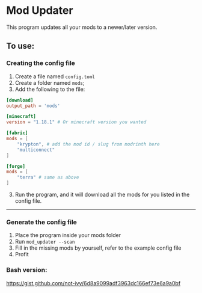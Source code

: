 # Mod Updater
This program updates all your mods to a newer/later version.


## To use:
### Creating the config file
1. Create a file named `config.toml`
2. Create a folder named `mods`;
3. Add the following to the file:
```toml
[download]
output_path = 'mods'

[minecraft]
version = "1.18.1" # Or minecraft version you wanted

[fabric]
mods = [
    "krypton", # add the mod id / slug from modrinth here
    "multiconnect"
]

[forge]
mods = [
    "terra" # same as above
]
```
3. Run the program, and it will download all the mods for you listed in the config file.
___
### Generate the config file
1. Place the program inside your mods folder
2. Run `mod_updater --scan`
3. Fill in the missing mods by yourself, refer to the example config file
4. Profit


### Bash version:
https://gist.github.com/not-ivy/6d8a9099adf3963dc166ef73e6a9a0bf